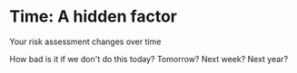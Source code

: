 # Time: A hidden factor

Your risk assessment changes over time

How bad is it if we don't do this today? Tomorrow? Next
week? Next year?
